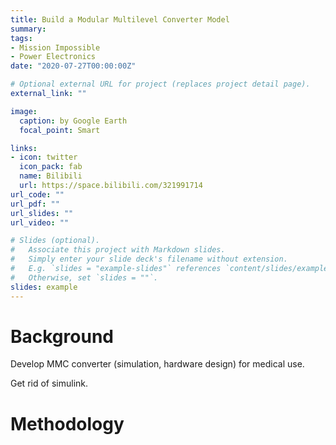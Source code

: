 ```yaml
---
title: Build a Modular Multilevel Converter Model
summary: 
tags:
- Mission Impossible
- Power Electronics
date: "2020-07-27T00:00:00Z"

# Optional external URL for project (replaces project detail page).
external_link: ""

image:
  caption: by Google Earth
  focal_point: Smart

links:
- icon: twitter
  icon_pack: fab
  name: Bilibili
  url: https://space.bilibili.com/321991714
url_code: ""
url_pdf: ""
url_slides: ""
url_video: ""

# Slides (optional).
#   Associate this project with Markdown slides.
#   Simply enter your slide deck's filename without extension.
#   E.g. `slides = "example-slides"` references `content/slides/example-slides.md`.
#   Otherwise, set `slides = ""`.
slides: example
---
```

# Background
Develop MMC converter (simulation, hardware design) for medical use. 

Get rid of simulink. 
# Methodology


